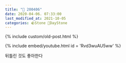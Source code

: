 ```yaml
---
title: "🌱 200406"
date: 2020-04-06. 07:33:00
last_modified_at: 2021-10-05
categories: 🪨Stone 🌱DayStone
---
```

{% include custom/old-post.html %}

{% include embed/youtube.html id = 'Rvd3wuAU5ww' %}

뒤틀린 것도 좋아한다  
